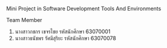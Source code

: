 Mini Project in Software Development Tools And Environments

Team Member
1. นางสาวกชกร เขจรไชย    รหัสนักศึกษา 63070001
2. นางสาวธนัชพร รัศมีสุริยะ   รหัสนักศึกษา 63070078
